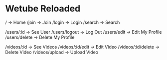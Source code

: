 # Wetube Reloaded

/ -> Home <!-- globalRouter > videoController -->
/join -> Join <!-- globalRouter > userController -->
/login -> Login <!-- globalRouter > userController -->
/search -> Search <!-- globalRouter > videoController -->

<!-- /users/edit -> Edit User
/users/delete -> Delete User

/videos/watch -> Watch Video
/videos/edit -> Edit Video
/videos/delete -> Delete Video
/videos/comments -> Comment on a video
/videos/comments/delete -> Delete A -->

/users/:id -> See User
/users/logout -> Log Out
/users/edit -> Edit My Profile
/users/delete -> Delete My Profile

/videos/:id -> See Videos
/videos/:id/edit -> Edit Video
/videos/:id/delete -> Delete Video
/videos/upload -> Upload Video
